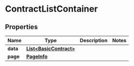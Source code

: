 

# ContractListContainer


## Properties

| Name | Type | Description | Notes |
|------------ | ------------- | ------------- | -------------|
|**data** | [**List&lt;BasicContract&gt;**](BasicContract.md) |  |  |
|**page** | [**PageInfo**](PageInfo.md) |  |  |




